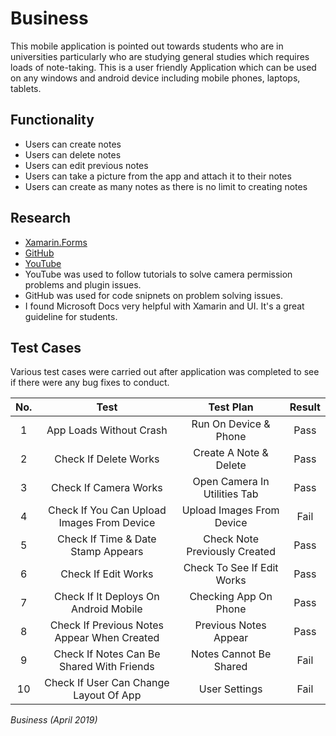 # Business
This mobile application is pointed out towards students who are in universities particularly who are studying general studies which
requires loads of note-taking. This is a user friendly Application which can be used on any windows and android device including mobile
phones, laptops, tablets.

## Functionality
* Users can create notes
* Users can delete notes
* Users can edit previous notes
* Users can take a picture from the app and attach it to their notes
* Users can create as many notes as there is no limit to creating notes

## Research

* [Xamarin.Forms](https://docs.microsoft.com/en-us/xamarin/xamarin-forms/)
* [GitHub](https://github.com)
* [YouTube](https://youtube.com)
* YouTube was used to follow tutorials to solve camera permission problems and plugin issues.
* GitHub was used for code snipnets on problem solving issues.
* I found Microsoft Docs very helpful with Xamarin and UI. It's a great guideline for students.


## Test Cases
Various test cases were carried out after application was completed to see if there were any bug fixes to conduct.

| No.    | Test          | Test Plan  | Result  |
| :----: |:-------------:| :---------:|:-------:|
| 1    | App Loads Without Crash | Run On Device & Phone | Pass |
| 2    | Check If Delete Works | Create A Note & Delete | Pass |
| 3    | Check If Camera Works | Open Camera In Utilities Tab | Pass |
| 4    | Check If You Can Upload Images From Device | Upload Images From Device | Fail |
| 5    | Check If Time & Date Stamp Appears | Check Note Previously Created | Pass |
| 6    | Check If Edit Works | Check To See If Edit Works | Pass |
| 7    | Check If It Deploys On Android Mobile | Checking App On Phone | Pass |
| 8    | Check If Previous Notes Appear When Created | Previous Notes Appear | Pass |
| 9    | Check If Notes Can Be Shared With Friends| Notes Cannot Be Shared | Fail |
| 10   | Check If User Can Change Layout Of App| User Settings | Fail |

*Business (April 2019)*

